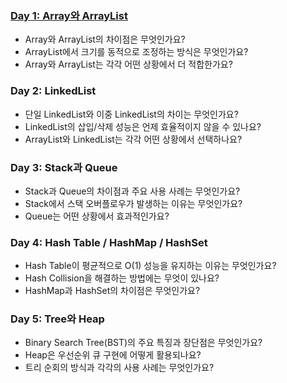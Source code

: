 ### [Day 1: Array와 ArrayList](https://github.com/inflearn-cs-study/cs/tree/main/Data%20Structures/DS_01)
- Array와 ArrayList의 차이점은 무엇인가요?
- ArrayList에서 크기를 동적으로 조정하는 방식은 무엇인가요?
- Array와 ArrayList는 각각 어떤 상황에서 더 적합한가요?

### Day 2: LinkedList
- 단일 LinkedList와 이중 LinkedList의 차이는 무엇인가요?
- LinkedList의 삽입/삭제 성능은 언제 효율적이지 않을 수 있나요?
- ArrayList와 LinkedList는 각각 어떤 상황에서 선택하나요?

### Day 3: Stack과 Queue
- Stack과 Queue의 차이점과 주요 사용 사례는 무엇인가요?
- Stack에서 스택 오버플로우가 발생하는 이유는 무엇인가요?
- Queue는 어떤 상황에서 효과적인가요?

### Day 4: Hash Table / HashMap / HashSet
- Hash Table이 평균적으로 O(1) 성능을 유지하는 이유는 무엇인가요?
- Hash Collision을 해결하는 방법에는 무엇이 있나요?
- HashMap과 HashSet의 차이점은 무엇인가요?

### Day 5: Tree와 Heap
- Binary Search Tree(BST)의 주요 특징과 장단점은 무엇인가요?
- Heap은 우선순위 큐 구현에 어떻게 활용되나요?
- 트리 순회의 방식과 각각의 사용 사례는 무엇인가요?
